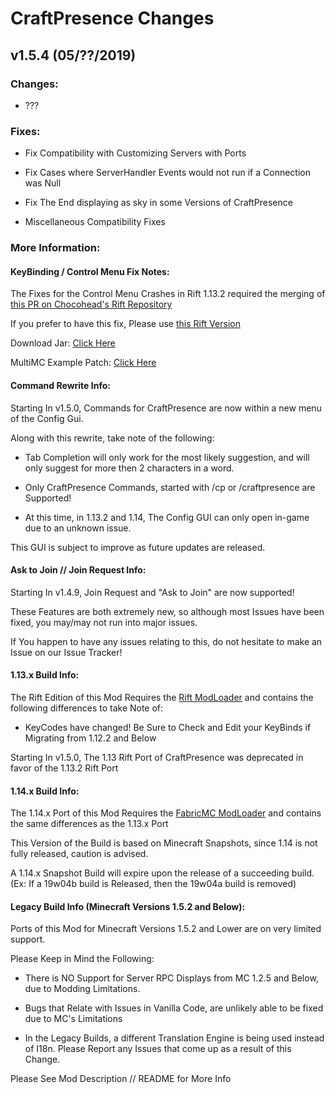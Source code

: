 # CraftPresence Changes

## v1.5.4 (05/??/2019)

### Changes:

* ???

### Fixes:
* Fix Compatibility with Customizing Servers with Ports

* Fix Cases where ServerHandler Events would not run if a Connection was Null

* Fix The End displaying as sky in some Versions of CraftPresence

* Miscellaneous Compatibility Fixes

### More Information:

#### KeyBinding / Control Menu Fix Notes:

The Fixes for the Control Menu Crashes in Rift 1.13.2 required the merging of [this PR on Chocohead's Rift Repository](https://github.com/Chocohead/Rift/pull/11)

If you prefer to have this fix, Please use [this Rift Version](https://www.jitpack.io/#CDAGaming/Rift/jitpack-0a2217b941-1)

Download Jar: [Click Here](https://www.jitpack.io/com/github/CDAGaming/Rift/jitpack-0a2217b941-1/Rift-jitpack-0a2217b941-1.jar)

MultiMC Example Patch: [Click Here](https://gist.github.com/CDAGaming/ba84849826e96b69b829b7453e459edf)

#### Command Rewrite Info:

Starting In v1.5.0, Commands for CraftPresence are now within a new menu of the Config Gui.

Along with this rewrite, take note of the following:

* Tab Completion will only work for the most likely suggestion, and will only suggest for more then 2 characters in a word.

* Only CraftPresence Commands, started with /cp or /craftpresence are Supported!

* At this time, in 1.13.2 and 1.14, The Config GUI can only open in-game due to an unknown issue.

This GUI is subject to improve as future updates are released.

#### Ask to Join // Join Request Info:

Starting In v1.4.9, Join Request and "Ask to Join" are now supported!

These Features are both extremely new, so although most Issues have been fixed, you may/may not run into major issues.

If You happen to have any issues relating to this, do not hesitate to make an Issue on our Issue Tracker!

#### 1.13.x Build Info:

The Rift Edition of this Mod Requires the [Rift ModLoader](https://minecraft.curseforge.com/projects/rift) and contains the following differences to take Note of:

* KeyCodes have changed! Be Sure to Check and Edit your KeyBinds if Migrating from 1.12.2 and Below

Starting In v1.5.0, The 1.13 Rift Port of CraftPresence was deprecated in favor of the 1.13.2 Rift Port

#### 1.14.x Build Info:

The 1.14.x Port of this Mod Requires the [FabricMC ModLoader](https://minecraft.curseforge.com/projects/fabric) and contains the same differences as the 1.13.x Port

This Version of the Build is based on Minecraft Snapshots, since 1.14 is not fully released, caution is advised.

A 1.14.x Snapshot Build will expire upon the release of a succeeding build. (Ex: If a 19w04b build is Released, then the 19w04a build is removed)

#### Legacy Build Info (Minecraft Versions 1.5.2 and Below):

Ports of this Mod for Minecraft Versions 1.5.2 and Lower are on very limited support.

Please Keep in Mind the Following:

* There is NO Support for Server RPC Displays from MC 1.2.5 and Below, due to Modding Limitations.

* Bugs that Relate with Issues in Vanilla Code, are unlikely able to be fixed due to MC's Limitations

* In the Legacy Builds, a different Translation Engine is being used instead of I18n. Please Report any Issues that come up as a result of this Change.

Please See Mod Description // README for More Info
